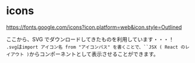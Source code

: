 # icons
https://fonts.google.com/icons?icon.platform=web&icon.style=Outlined

ここから、SVG でダウンロードしてきたものを利用しています・・・！  
`.svg`は`import アイコン名 from "アイコンパス" を書くことで、``JSX ( React のレイアウト )`からコンポーネントとして表示させることができます。